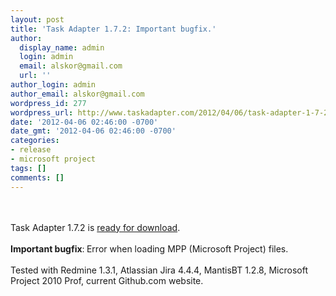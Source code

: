 ```yaml
---
layout: post
title: 'Task Adapter 1.7.2: Important bugfix.'
author:
  display_name: admin
  login: admin
  email: alskor@gmail.com
  url: ''
author_login: admin
author_email: alskor@gmail.com
wordpress_id: 277
wordpress_url: http://www.taskadapter.com/2012/04/06/task-adapter-1-7-2-important-bugfix/
date: '2012-04-06 02:46:00 -0700'
date_gmt: '2012-04-06 02:46:00 -0700'
categories:
- release
- microsoft project
tags: []
comments: []
---
```

<div dir="ltr" style="text-align: left;" trbidi="on"><br/><br/>Task Adapter 1.7.2 is&nbsp;<a href="http://taskadapter.com/download">ready for download</a>.<br/><br/><b>Important bugfix</b>:<b>&nbsp;</b>Error when loading MPP (Microsoft Project) files.<br/><br/>Tested with Redmine 1.3.1, Atlassian Jira 4.4.4, MantisBT 1.2.8, Microsoft Project 2010 Prof, current Github.com website.<br/>
<div><br/></div></div></p>
